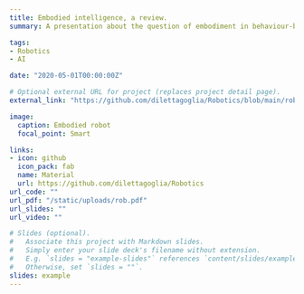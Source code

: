 ```yaml
---
title: Embodied intelligence, a review.
summary: A presentation about the question of embodiment in behaviour-based robots (MSc course of Robotics)

tags:
- Robotics
- AI

date: "2020-05-01T00:00:00Z"

# Optional external URL for project (replaces project detail page).
external_link: "https://github.com/dilettagoglia/Robotics/blob/main/rob.pdf"

image:
  caption: Embodied robot
  focal_point: Smart

links:
- icon: github
  icon_pack: fab
  name: Material
  url: https://github.com/dilettagoglia/Robotics
url_code: ""
url_pdf: "/static/uploads/rob.pdf"
url_slides: ""
url_video: ""

# Slides (optional).
#   Associate this project with Markdown slides.
#   Simply enter your slide deck's filename without extension.
#   E.g. `slides = "example-slides"` references `content/slides/example-slides.md`.
#   Otherwise, set `slides = ""`.
slides: example
---
```


